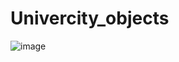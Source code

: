 # Univercity_objects
![image](https://github.com/user-attachments/assets/68eef6a3-e4eb-43c2-9ea2-fbc578464477)
